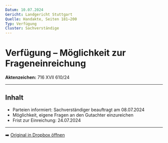 ```yaml
---
Datum: 10.07.2024
Gericht: Landgericht Stuttgart
Quelle: Handakte, Seiten 181–200
Typ: Verfügung
Cluster: Sachverständige
---
```


# Verfügung – Möglichkeit zur Frageneinreichung

**Aktenzeichen:** 716 XVII 610/24  

---

## Inhalt
- Parteien informiert: Sachverständiger beauftragt am 08.07.2024  
- Möglichkeit, eigene Fragen an den Gutachter einzureichen  
- Frist zur Einreichung: 24.07.2024  

---

➡️ [Original in Dropbox öffnen](https://www.dropbox.com/scl/fi/obaal6mb9o7g0utrnatl8/20250801_Handakte-nur-gerichtlich.pdf?dl=0)
